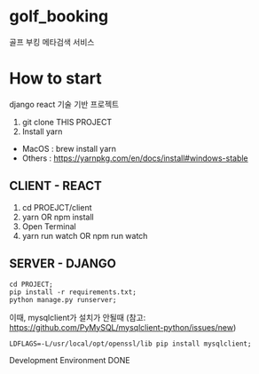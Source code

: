 # golf_booking
골프 부킹 메타검색 서비스

# How to start
django react 기술 기반 프로젝트
1. git clone THIS PROJECT
2. Install yarn
* MacOS : brew install yarn
* Others : https://yarnpkg.com/en/docs/install#windows-stable
## CLIENT - REACT
1. cd PROEJCT/client
2. yarn OR npm install
3. Open Terminal
4. yarn run watch OR npm run watch

## SERVER - DJANGO
```
cd PROJECT;
pip install -r requirements.txt;
python manage.py runserver;
``` 
이때, mysqlclient가 설치가 안될때 (참고: https://github.com/PyMySQL/mysqlclient-python/issues/new)
```
LDFLAGS=-L/usr/local/opt/openssl/lib pip install mysqlclient;
```

Development Environment DONE
